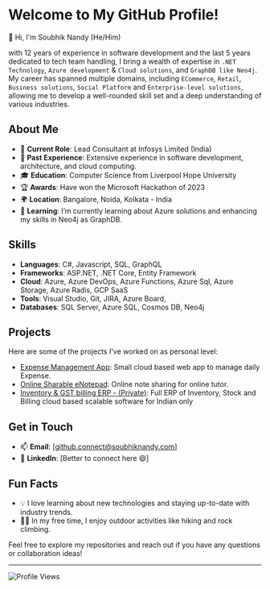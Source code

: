 # Welcome to My GitHub Profile!

👋 Hi, I'm Soubhik Nandy (He/Him)

with 12 years of experience in software development and the last 5 years dedicated to tech team handling, I bring a wealth of expertise in `.NET Technology`, `Azure development` & `Cloud solutions`, and `GraphDB like Neo4j`. My career has spanned multiple domains, including `ECommerce`, `Retail`, `Business solutions`, `Social Platform` and `Enterprise-level solutions`, allowing me to develop a well-rounded skill set and a deep understanding of various industries.


## About Me

- 💼 **Current Role**: Lead Consultant at Infosys Limited (India)
- 🏢 **Past Experience**: Extensive experience in software development, architecture, and cloud computing.
- 🎓 **Education**: Computer Science from Liverpool Hope University
- 🏆 **Awards**: Have won the Microsoft Hackathon of 2023
- 🌍 **Location**: Bangalore, Noida, Kolkata - India
- 🌱 **Learning**: I’m currently learning about Azure solutions and enhancing my skills in Neo4j as GraphDB.

## Skills

- **Languages**: C#, Javascript, SQL, GraphQL
- **Frameworks**: ASP.NET, .NET Core, Entity Framework
- **Cloud**: Azure, Azure DevOps, Azure Functions, Azure Sql, Azure Storage, Azure Radis, GCP SaaS
- **Tools**: Visual Studio, Git, JIRA, Azure Board, 
- **Databases**: SQL Server, Azure SQL, Cosmos DB, Neo4j

## Projects

Here are some of the projects I've worked on as personal level:

- [Expense Management App](https://github.com/JicoDotNet/Expense-Management-Bucket): Small cloud based web app to manage daily Expense.
- [Online Sharable eNotepad](https://github.com/JicoDotNet/Online-Sharable-eNotepad-AspNet-With-AzureTableStorage): Online note sharing for online tutor.
- [Inventory & GST billing ERP - (Private)](https://github.com/JicoDotNet/Full-Inventory-by-Asp-Net-Azure): Full ERP of Inventory, Stock and Billing cloud based scalable software for Indian only

## Get in Touch

- 📫 **Email**: [github.connect@soubhiknandy.com]
- 💼 **LinkedIn**: [Better to connect here 😄]

## Fun Facts

- 💡 I love learning about new technologies and staying up-to-date with industry trends.
- 🧗‍♂️ In my free time, I enjoy outdoor activities like hiking and rock climbing.

Feel free to explore my repositories and reach out if you have any questions or collaboration ideas!

---

![Profile Views](https://komarev.com/ghpvc/?username=JicoDotNet&color=blue)
